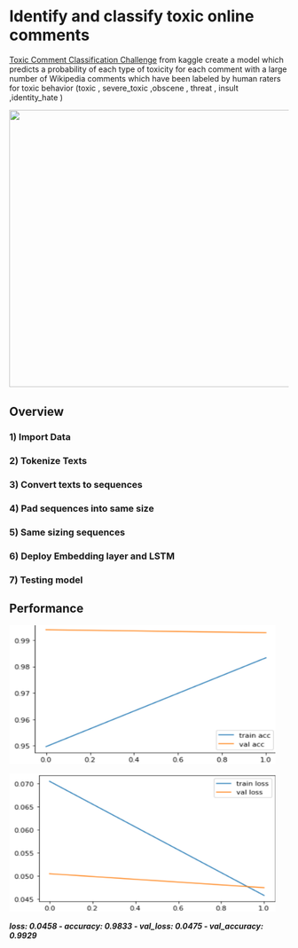 # Identify and classify toxic online comments
[Toxic Comment Classification Challenge](https://www.kaggle.com/c/jigsaw-toxic-comment-classification-challenge/data) from kaggle create a model which predicts a probability of each type of toxicity for each comment with a large number of Wikipedia comments which have been labeled by human raters for toxic behavior (toxic , severe_toxic ,obscene , threat , insult ,identity_hate ) 

<p align="center">
  <img width="900" height="500" src="https://storage.googleapis.com/kaggle-media/competitions/jigsaw/003-avatar.png">
</p>

## Overview

### 1) Import Data

### 2) Tokenize Texts

### 3) Convert texts to sequences

### 4) Pad sequences into same size

### 5) Same sizing sequences

### 6) Deploy Embedding layer and LSTM 

### 7) Testing model 

## Performance

<p align="left">
  <img width="480" height="250" src="acc.png">
</p>

<p align="left">
  <img width="480" height="250" src="loss.png">
</p>

***loss: 0.0458 - accuracy: 0.9833 - val_loss: 0.0475 - val_accuracy: 0.9929***
